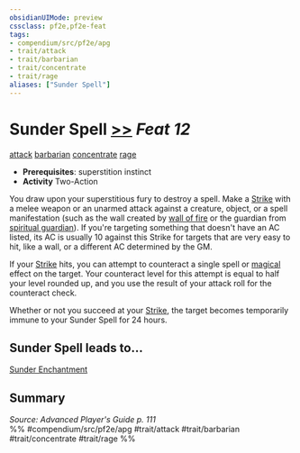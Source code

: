 ```yaml
---
obsidianUIMode: preview
cssclass: pf2e,pf2e-feat
tags:
- compendium/src/pf2e/apg
- trait/attack
- trait/barbarian
- trait/concentrate
- trait/rage
aliases: ["Sunder Spell"]
---
```

# Sunder Spell  [>>](/rules/core-rulebook/chapter-9-playing-the-game.md#Actions "Two-Action") *Feat 12*  
[attack](/rules/traits/attack.md)  [barbarian](/rules/traits/barbarian.md)  [concentrate](/rules/traits/concentrate.md)  [rage](/rules/traits/rage.md)  

- **Prerequisites**: superstition instinct
- **Activity** Two-Action

You draw upon your superstitious fury to destroy a spell. Make a [Strike](/rules/actions/strike.md) with a melee weapon or an unarmed attack against a creature, object, or a spell manifestation (such as the wall created by [wall of fire](/compendium/spells/wall-of-fire.md) or the guardian from [spiritual guardian](/compendium/spells/spiritual-guardian.md)). If you're targeting something that doesn't have an AC listed, its AC is usually 10 against this Strike for targets that are very easy to hit, like a wall, or a different AC determined by the GM.

If your [Strike](/rules/actions/strike.md) hits, you can attempt to counteract a single spell or [magical](/rules/traits/magical.md) effect on the target. Your counteract level for this attempt is equal to half your level rounded up, and you use the result of your attack roll for the counteract check.

Whether or not you succeed at your [Strike](/rules/actions/strike.md), the target becomes temporarily immune to your Sunder Spell for 24 hours.

## Sunder Spell leads to...

[Sunder Enchantment](/compendium/feats/sunder-enchantment-apg.md)

## Summary

*Source: Advanced Player's Guide p. 111*  
%% #compendium/src/pf2e/apg #trait/attack #trait/barbarian #trait/concentrate #trait/rage %%